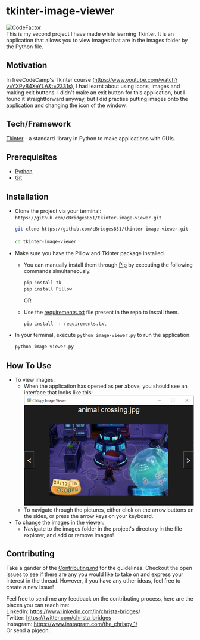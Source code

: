 # tkinter-image-viewer
[![CodeFactor](https://www.codefactor.io/repository/github/cbridges851/tkinter-image-viewer/badge)](https://www.codefactor.io/repository/github/cbridges851/tkinter-image-viewer)  
This is my second project I have made while learning Tkinter. It is an application that allows you to view images that are in the images folder by the Python file.

## Motivation
In freeCodeCamp's Tkinter course (https://www.youtube.com/watch?v=YXPyB4XeYLA&t=2331s), I had learnt about using icons, images and making exit buttons. I didn't make an exit button for this application, but I found it straightforward anyway, but I did practise putting images onto the application and changing the icon of the window.

## Tech/Framework
[Tkinter](https://docs.python.org/3/library/tkinter.html) - a standard library in Python to make applications with GUIs.

## Prerequisites

- [Python](https://www.python.org/downloads/)
- [Git](https://git-scm.com/)

## Installation
- Clone the project via your terminal: `https://github.com/cBridges851/tkinter-image-viewer.git`
    ```sh
    git clone https://github.com/cBridges851/tkinter-image-viewer.git

    cd tkinter-image-viewer
    ```
- Make sure you have the Pillow and Tkinter package installed.      
    - You can manually install them through [Pip](https://pip.pypa.io/en/stable/) by executing the following commands simultaneously.
        `````sh
        pip install tk
        pip install Pillow
        `````
        OR

    - Use the [requirements.txt](https://learnpython.com/blog/python-requirements-file/) file present in the repo to install them.
        `````sh
        pip install -r requirements.txt
        `````


- In your terminal, execute `python image-viewer.py` to run the application.
    ```sh
    python image-viewer.py
    ```

## How To Use
- To view images:
    - When the application has opened as per above, you should see an interface that looks like this:
    ![Image Viewer Interface](image-viewer.png)
    - To navigate through the pictures, either click on the arrow buttons on the sides, or press the arrow keys on your keyboard.
- To change the images in the viewer:
    - Navigate to the images folder in the project's directory in the file explorer, and add or remove images!

## Contributing
Take a gander of the [Contributing.md](https://github.com/cBridges851/tkinter-image-viewer/blob/master/Contributing.md) for the guidelines. Checkout the open issues to see if there are any you would like to take on and express your interest in the thread. However, if you have any other ideas, feel free to create a new issue!

Feel free to send me any feedback on the contributing process, here are the places you can reach me: <br>
LinkedIn: https://www.linkedin.com/in/christa-bridges/ <br>
Twitter: https://twitter.com/christa_bridges <br>
Instagram: https://www.instagram.com/the_chrispy_1/ <br> 
Or send a pigeon.
